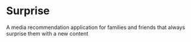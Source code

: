 # Surprise
A media recommendation application for families and friends that always surprise them with a new content
